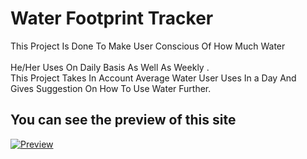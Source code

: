 # Water Footprint Tracker

This Project Is Done To Make User Conscious Of How Much Water<br>  
He/Her Uses On Daily Basis As Well As Weekly .<br>
This Project Takes In Account Average Water User Uses In a Day And <br>
Gives Suggestion On How To Use Water Further.

## You can see the preview of this site

[![Preview](https://img.shields.io/badge/Preview-green?style=for-the-badge&logo=github)](https://ayushsinghx.github.io/IDT__Project/)

